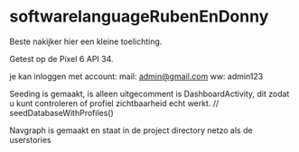 # softwarelanguageRubenEnDonny

Beste nakijker hier een kleine toelichting.

Getest op de Pixel 6 API 34.

je kan inloggen met account:
mail: admin@gmail.com
ww: admin123

Seeding is gemaakt, is alleen uitgecomment is DashboardActivity, dit zodat u kunt controleren
of profiel zichtbaarheid echt werkt.
//        seedDatabaseWithProfiles()

Navgraph is gemaakt en staat in de project directory netzo als de userstories

